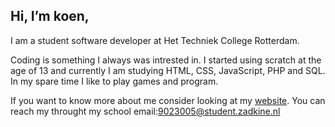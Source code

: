## Hi, I’m koen,

I am a student software developer at Het Techniek College Rotterdam.

Coding is something I always was intrested in.
I started using scratch at the age of 13 and currently I am studying HTML, CSS, JavaScript, PHP and SQL.
In my spare time I like to play games and program.

If you want to know more about me consider looking at my [website](https://koenschool.github.io/Portfolio_website_koen/main.html).
You can reach my throught my school email:9023005@student.zadkine.nl

<!---
koenschool/koenschool is a ✨ special ✨ repository because its `README.md` (this file) appears on your GitHub profile.
You can click the Preview link to take a look at your changes.
--->
